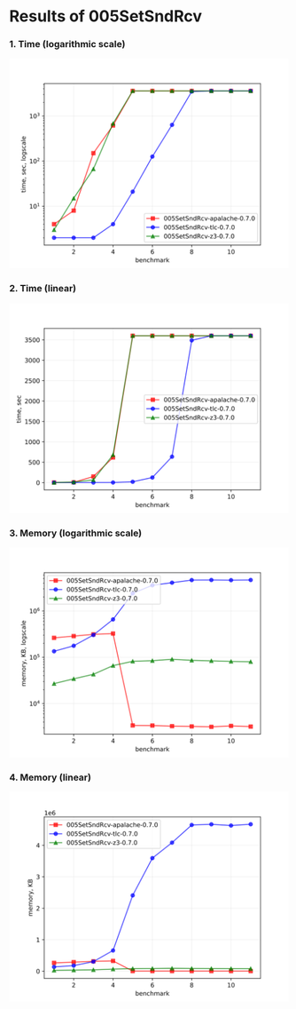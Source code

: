 # Results of 005SetSndRcv


### 1. Time (logarithmic scale)

![time-log](005SetSndRcv-time-log.svg "Time Log")

### 2. Time (linear)

![time-log](005SetSndRcv-time.svg "Time Log")

### 3. Memory (logarithmic scale)

![mem-log](005SetSndRcv-mem-log.svg "Memory Log")

### 4. Memory (linear)

![mem](005SetSndRcv-mem.svg "Memory Log")


